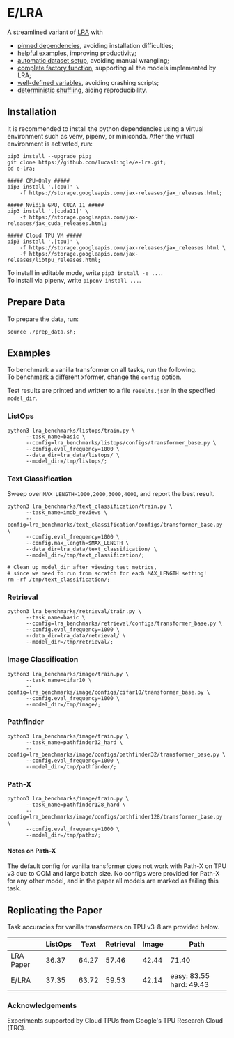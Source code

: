 # E/LRA

A streamlined variant of [LRA](https://github.com/google-research/long-range-arena/) with

- [pinned dependencies](https://github.com/lucaslingle/e-lra/blob/main/setup.py#L19-L48), avoiding installation difficulties; 
- [helpful examples](https://github.com/lucaslingle/e-lra/tree/main?tab=readme-ov-file#usage), improving productivity;
- [automatic dataset setup](https://github.com/lucaslingle/e-lra/blob/main/prep_data.sh), avoiding manual wrangling;
- [complete factory function](https://github.com/lucaslingle/e-lra/blob/main/lra_benchmarks/utils/train_utils.py#L35-L128), supporting all the models implemented by LRA;
- [well-defined variables](https://github.com/lucaslingle/e-lra/blob/main/lra_benchmarks/image/input_pipeline.py#L21), avoiding crashing scripts;
- [deterministic shuffling](https://github.com/lucaslingle/e-lra/blob/main/lra_benchmarks/image/input_pipeline.py#L52-59), aiding reproducibility. 

## Installation

It is recommended to install the python dependencies using a virtual environment such as venv, pipenv, or miniconda.
After the virtual environment is activated, run: 
```
pip3 install --upgrade pip;
git clone https://github.com/lucaslingle/e-lra.git;
cd e-lra;

##### CPU-Only #####
pip3 install '.[cpu]' \
    -f https://storage.googleapis.com/jax-releases/jax_releases.html;
    
##### Nvidia GPU, CUDA 11 #####
pip3 install '.[cuda11]' \
    -f https://storage.googleapis.com/jax-releases/jax_cuda_releases.html;

##### Cloud TPU VM #####
pip3 install '.[tpu]' \
    -f https://storage.googleapis.com/jax-releases/jax_releases.html \
    -f https://storage.googleapis.com/jax-releases/libtpu_releases.html;
```
To install in editable mode, write ```pip3 install -e ...```.  
To install via pipenv, write ```pipenv install ...```.

## Prepare Data

To prepare the data, run:
```
source ./prep_data.sh;
```

## Examples

To benchmark a vanilla transformer on all tasks, run the following.  
To benchmark a different xformer, change the ```config``` option. 

Test results are printed and written to a file ```results.json``` in the specified ```model_dir```. 

### ListOps
```
python3 lra_benchmarks/listops/train.py \
      --task_name=basic \
      --config=lra_benchmarks/listops/configs/transformer_base.py \
      --config.eval_frequency=1000 \
      --data_dir=lra_data/listops/ \
      --model_dir=/tmp/listops/;
```

### Text Classification
Sweep over ```MAX_LENGTH=1000,2000,3000,4000```, and report the best result.
```
python3 lra_benchmarks/text_classification/train.py \
      --task_name=imdb_reviews \
      --config=lra_benchmarks/text_classification/configs/transformer_base.py \
      --config.eval_frequency=1000 \
      --config.max_length=$MAX_LENGTH \
      --data_dir=lra_data/text_classification/ \
      --model_dir=/tmp/text_classification/;

# Clean up model_dir after viewing test metrics,
# since we need to run from scratch for each MAX_LENGTH setting!
rm -rf /tmp/text_classification/;
```

### Retrieval
```
python3 lra_benchmarks/retrieval/train.py \
      --task_name=basic \
      --config=lra_benchmarks/retrieval/configs/transformer_base.py \
      --config.eval_frequency=1000 \
      --data_dir=lra_data/retrieval/ \
      --model_dir=/tmp/retrieval/;
```

### Image Classification
```
python3 lra_benchmarks/image/train.py \
      --task_name=cifar10 \
      --config=lra_benchmarks/image/configs/cifar10/transformer_base.py \
      --config.eval_frequency=1000 \
      --model_dir=/tmp/image/;
```

### Pathfinder
```
python3 lra_benchmarks/image/train.py \
      --task_name=pathfinder32_hard \
      --config=lra_benchmarks/image/configs/pathfinder32/transformer_base.py \
      --config.eval_frequency=1000 \
      --model_dir=/tmp/pathfinder/;
```

### Path-X
```
python3 lra_benchmarks/image/train.py \
      --task_name=pathfinder128_hard \
      --config=lra_benchmarks/image/configs/pathfinder128/transformer_base.py \
      --config.eval_frequency=1000 \
      --model_dir=/tmp/pathx/;
```

#### Notes on Path-X
The default config for vanilla transformer does not work with Path-X on TPU v3 due to OOM and large batch size. No configs were provided for Path-X for any other model, and in the paper all models are marked as failing this task. 

## Replicating the Paper

Task accuracies for vanilla transformers on TPU v3-8 are provided below.

|           | ListOps | Text  | Retrieval | Image | Path                    | 
|-----------|---------|-------|-----------|-------|-------------------------| 
| LRA Paper | 36.37   | 64.27 | 57.46     | 42.44 | 71.40                   | 
| E/LRA     | 37.35   | 63.72 | 59.53     | 42.14 | easy: 83.55 hard: 49.43 |

### Acknowledgements

Experiments supported by Cloud TPUs from Google's TPU Research Cloud (TRC).
